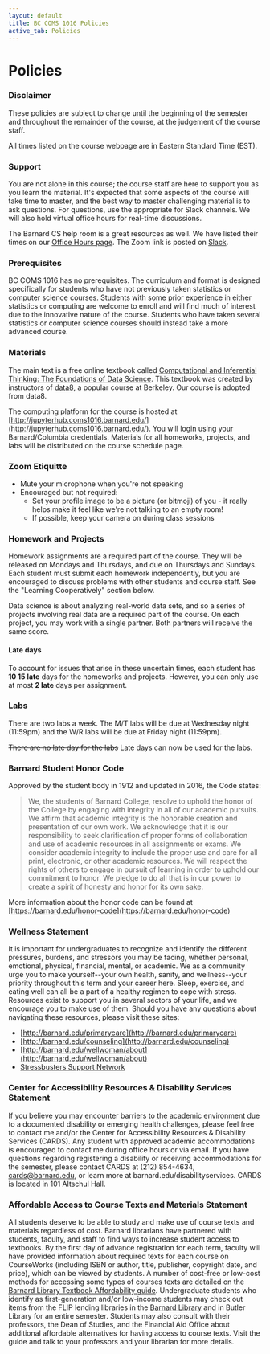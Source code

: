 ```yaml
---
layout: default
title: BC COMS 1016 Policies
active_tab: Policies
---
```


# Policies

### Disclaimer
These policies are subject to change until the beginning of the semester and throughout the remainder of the course, at the judgement of the course staff.

All times listed on the course webpage are in Eastern Standard Time (EST).

### Support
You are not alone in this course; the course staff
are here to support you as you learn the material. It's expected that some aspects of the course will take time to master, and the best way to master challenging material is to ask questions. For questions, use the appropriate for Slack channels. We will also hold virtual office hours for real-time discussions. 

The Barnard CS help room is a great resources as well. We have listed their times on our [Office Hours page](http://coms1016.barnard.edu/office-hours.html#barnard-cs-help-room). The Zoom link is posted on [Slack](https://bc-coms-1016-fallb.slack.com/).

### Prerequisites
BC COMS 1016 has no prerequisites. The curriculum and format is designed specifically for students who have not previously taken statistics or computer science courses. Students with some prior experience in either statistics or computing are welcome to enroll and will find much of interest due to the innovative nature of the course. Students who have taken several statistics or computer science courses should instead take a more advanced course.

### Materials
The main text is a free online textbook called [Computational and Inferential Thinking: The Foundations of Data Science](https://www.inferentialthinking.com/). This textbook was created by instructors of [data8](data8.org), a popular course at Berkeley. Our course is adopted from data8.

The computing platform for the course is hosted at [http://jupyterhub.coms1016.barnard.edu/](http://jupyterhub.coms1016.barnard.edu/).
You will login using your Barnard/Columbia credentials.
Materials for all homeworks, projects, and labs will be distributed on the course schedule page. 

### Zoom Etiquitte
- Mute your microphone when you're not speaking
- Encouraged but not required:
  - Set your profile image to be a picture (or bitmoji) of you - it really helps make it feel like we're not talking to an empty room!
  - If possible, keep your camera on during class sessions

### Homework and Projects
Homework assignments are a required part of the course. They will be released on Mondays and Thursdays, and due on Thursdays and Sundays. Each student must submit each homework independently, but you are encouraged to discuss problems with other students and course staff. See the "Learning Cooperatively" section below.

Data science is about analyzing real-world data sets, and so a series of projects involving real data are a required part of the course. On each project, you may work with a single partner. Both partners will receive the same score.

#### Late days
To account for issues that arise in these uncertain times, each student has **~~10~~ 15 late** days for the homeworks and projects. However, you can only use at most **2 late** days per assignment. 

### Labs
There are two labs a week.
The M/T labs will be due at Wednesday night (11:59pm) and the W/R labs will be due at 
Friday night (11:59pm).

~~There are no late day for the labs~~ Late days can now be used for the labs.

### Barnard Student Honor Code
Approved by the student body in 1912 and updated in 2016, the Code states:

> We, the students of Barnard College, resolve to uphold the honor of the College by engaging with integrity in all of our academic pursuits. We affirm that academic integrity is the honorable creation and presentation of our own work. We acknowledge that it is our responsibility to seek clarification of proper forms of collaboration and use of academic resources in all assignments or exams. We consider academic integrity to include the proper use and care for all print, electronic, or other academic resources. We will respect the rights of others to engage in pursuit of learning in order to uphold our commitment to honor. We pledge to do all that is in our power to create a spirit of honesty and honor for its own sake.

More information about the honor code can be found at [https://barnard.edu/honor-code](https://barnard.edu/honor-code)

### Wellness Statement
It is important for undergraduates to recognize and identify the different pressures, burdens, and stressors you may be facing, whether personal, emotional, physical, financial, mental, or academic. We as a community urge you to make yourself--your own health, sanity, and wellness--your priority throughout this term and your career here. Sleep, exercise, and eating well can all be a part of a healthy regimen to cope with stress. Resources exist to support you in several sectors of your life, and we encourage you to make use of them. Should you have any questions about navigating these resources, please visit these sites:

- [http://barnard.edu/primarycare](http://barnard.edu/primarycare)
- [http://barnard.edu/counseling](http://barnard.edu/counseling)
- [http://barnard.edu/wellwoman/about](http://barnard.edu/wellwoman/about)
- [Stressbusters Support Network](http://health.columbia.edu/files/healthservices/pdf/alice_Stressbusters_Support_Network.pdf)

### Center for Accessibility Resources & Disability Services Statement
If you believe you may encounter barriers to the academic environment due to a documented disability or emerging health challenges, please feel free to contact me and/or the Center for Accessibility Resources & Disability Services (CARDS). Any student with approved academic accommodations is encouraged to contact me during office hours or via email. If you have questions regarding registering a disability or receiving accommodations for the semester, please contact CARDS at (212) 854-4634, cards@barnard.edu, or learn more at barnard.edu/disabilityservices. CARDS is located in 101 Altschul Hall.

### Affordable Access to Course Texts and Materials Statement
All students deserve to be able to study and make use of course texts and materials regardless of cost. Barnard librarians have partnered with students, faculty, and staff to find ways to increase student access to textbooks. By the first day of advance registration for each term, faculty will have provided information about required texts for each course on CourseWorks (including ISBN or author, title, publisher, copyright date, and price), which can be viewed by students. A number of cost-free or low-cost methods for accessing some types of courses texts are detailed on the [Barnard Library Textbook Affordability guide](library.barnard.edu/textbook-affordability). Undergraduate students who identify as first-generation and/or low-income students may check out items from the FLIP lending libraries in the [Barnard Library](library.barnard.edu/flip) and in Butler Library for an entire semester. Students may also consult with their professors, the Dean of Studies, and the Financial Aid Office about additional affordable alternatives for having access to course texts. Visit the guide and talk to your professors and your librarian for more details.
